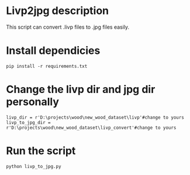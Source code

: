 # Livp2jpg description
This script can convert .livp files to .jpg files easily.
# Install dependicies
    pip install -r requirements.txt
# Change the livp dir and jpg dir personally
    livp_dir = r'D:\projects\wood\new_wood_dataset\livp'#change to yours
    livp_to_jpg_dir = r'D:\projects\wood\new_wood_dataset\livp_convert'#change to yours
# Run the script
    python livp_to_jpg.py